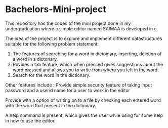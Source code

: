 # Bachelors-Mini-project
This repository has the codes of the mini project done in my undergraduation where a simple editor named SAIMAA is developed in c.

The idea of the project is to explore and implement different datastructures suitable for the following problem statement: 
  1. The features of searching for a word in dictoinary, inserting, deletion of a word in a dictonary.
  2. Povides a tab feature, which when pressed gives suggestions about the word pressed and allows you to write from where you      left in the word.
  3. Search for the word in the dictionary.
  
  Other features include : 
   Provide simple security feature of taking input password and a userid name for a user to work in the editor

   Provide with a option of writing on to a file by checking each entered word with the word that present in the dictionary.
    
   A help command is present, which gives the user while using for some help in how to use the editor.
